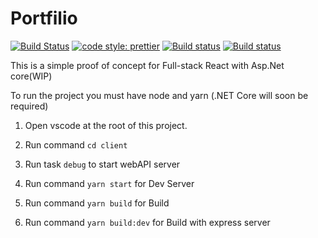 # Portfilio

[![Build Status](https://travis-ci.org/BlackFenix2/Portfolio.svg?branch=master)](https://travis-ci.org/BlackFenix2/Portfolio)
[![code style: prettier](https://img.shields.io/badge/code_style-prettier-ff69b4.svg?style=flat-square)](https://github.com/prettier/prettier)
[![Build status](https://dev.azure.com/ErnieFrancis/React/_apis/build/status/React-CI)](https://dev.azure.com/ErnieFrancis/React/_build/latest?definitionId=11)
[![Build status](https://dev.azure.com/ErnieFrancis/React/_apis/build/status/React-Azure%20Web%20App%20for%20ASP.NET-CI)](https://dev.azure.com/ErnieFrancis/React/_build/latest?definitionId=12)

This is a simple proof of concept for Full-stack React with Asp.Net core(WIP)

To run the project you must have node and yarn (.NET Core will soon be required)

1. Open vscode at the root of this project.

2. Run command `cd client`

3. Run task `debug` to start webAPI server

4. Run command `yarn start` for Dev Server

5. Run command `yarn build` for Build

6. Run command `yarn build:dev` for Build with express server
